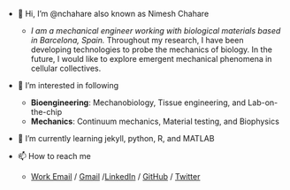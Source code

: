 - 👋 Hi, I’m @nchahare also known as Nimesh Chahare
  - _I am a mechanical engineer working with biological materials based in Barcelona, Spain._ Throughout my research, I have been developing technologies to probe the mechanics of biology. In the future, I would like to explore emergent mechanical phenomena in cellular collectives.

- 👀 I’m interested in following
  - **Bioengineering**: Mechanobiology, Tissue engineering, and Lab-on-the-chip
  - **Mechanics**: Continuum mechanics, Material testing, and Biophysics

- 🌱 I’m currently learning jekyll, python, R, and MATLAB

- 📫 How to reach me 
  - [Work Email](mailto:nchahare@ibecbarcelona.eu) / [Gmail](mailto:chaharenimesh@gmail.com) /[LinkedIn](https://www.linkedin.com/in/nchahare/) / [GitHub](https://github.com/nchahare/) / [Twitter](https://twitter.com/onenimesa/)


<!---
nchahare/nchahare is a ✨ special ✨ repository because its `README.md` (this file) appears on your GitHub profile.
You can click the Preview link to take a look at your changes.
--->
